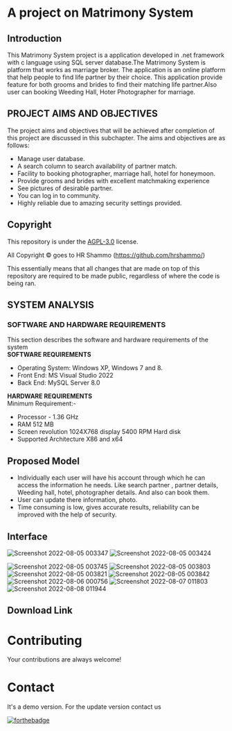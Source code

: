 # A project on Matrimony System
## Introduction
This Matrimony System project is a application developed in .net framework with c language
using SQL server database.The Matrimony System is platform that works as marriage broker.
The application is an online platform that help people to find life partner by their choice. This
application provide feature for both grooms and brides to find their matching life partner.Also
user can booking Weeding Hall, Hoter Photographer for marriage.

##  PROJECT AIMS AND OBJECTIVES
The project aims and objectives that will be achieved after completion of this project are
discussed in this subchapter. The aims and objectives are as follows:
* Manage user database.
* A search column to search availability of partner match.
* Facility to booking photographer, marriage hall, hotel for honeymoon.
* Provide grooms and brides with excellent matchmaking experience
* See pictures of desirable partner.
* You can log in to community.
* Highly reliable due to amazing security settings provided.




## Copyright
This repository is under the [AGPL-3.0](LICENSE) license.

All Copyright © goes to HR Shammo (https://github.com/hrshammo/) 

This essentially means that all changes that are made on top of this repository are required to be made public, regardless of where the code is being ran.

## SYSTEM ANALYSIS
### SOFTWARE AND HARDWARE REQUIREMENTS
This section describes the software and hardware requirements of the system  <br>
 **SOFTWARE REQUIREMENTS** 
* Operating System: Windows XP, Windows 7 and 8.
* Front End: MS Visual Studio 2022
* Back End: MySQL Server 8.0

**HARDWARE REQUIREMENTS**  <br>
Minimum Requirement:-
* Processor - 1.36 GHz
* RAM 512 MB
* Screen revolution 1024X768 display 5400 RPM Hard disk
* Supported Architecture X86 and x64

## Proposed Model
* Individually each user will have his account through which he can access the information
he needs. Like search partner , partner details, Weeding hall, hotel, photographer details.
And also can book them.
* User can update there information, photo.
* Time consuming is low, gives accurate results, reliability can be improved with the help
of security.

## Interface
![Screenshot 2022-08-05 003347](https://user-images.githubusercontent.com/76872754/182926797-d82be6d1-286a-4f8f-b467-c9524352325d.jpg)
![Screenshot 2022-08-05 003424](https://user-images.githubusercontent.com/76872754/182927404-9be57eb5-1a26-45a9-a36b-2fb796543bb5.jpg)

![Screenshot 2022-08-05 003745](https://user-images.githubusercontent.com/76872754/182928519-ea8b8091-3d9e-476b-971a-c98795950e91.jpg)
![Screenshot 2022-08-05 003803](https://user-images.githubusercontent.com/76872754/182928580-d3e01ea9-cfcf-418f-84aa-a1c5cf009ecc.jpg)
![Screenshot 2022-08-05 003821](https://user-images.githubusercontent.com/76872754/182928589-2d6ca8ff-8541-4ff0-b81d-038251c8f45d.jpg)
![Screenshot 2022-08-05 003842](https://user-images.githubusercontent.com/76872754/182928604-3886b930-2b30-4a65-8cf0-cdcdd809bf50.jpg)
![Screenshot 2022-08-06 000756](https://user-images.githubusercontent.com/76872754/183135493-cc34a30e-fd1e-49f6-b5b2-7378b912f810.jpg)
![Screenshot 2022-08-07 011803](https://user-images.githubusercontent.com/76872754/183263182-504080b7-a47a-4ed3-814c-c91b044ca356.jpg)
![Screenshot 2022-08-08 011944](https://user-images.githubusercontent.com/76872754/183307497-c3654c6e-a2e4-4782-9487-9d63659ac7b8.jpg)




## Download Link
# Contributing
Your contributions are always welcome!
# Contact
It's a demo version. For the update version contact us   

[![forthebadge](https://img.shields.io/badge/Gmail-D14836?style=for-the-badge&logo=gmail&logoColor=white)](https://mail.google.com/mail/?view=cm&fs=1&to=hrshammo@gmail.com)
